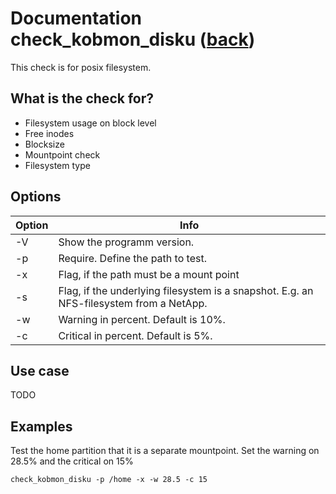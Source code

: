# Documentation check_kobmon_disku ([back](00-A-documentation.md))

This check is for posix	filesystem.

## What is the check for?

* Filesystem usage on block level
* Free inodes
* Blocksize
* Mountpoint check
* Filesystem type

## Options

| Option | Info |
|---|---|
| -V | Show the programm version. |
| -p |  Require. Define the path to test.|
| -x | Flag, if the path must be a mount point |
| -s | Flag, if the underlying filesystem is a snapshot. E.g. an NFS-filesystem from a NetApp.
| -w | Warning in percent. Default is 10%. |
| -c | Critical in percent. Default is 5%. |


## Use case

TODO

## Examples

Test the home partition that it is a separate mountpoint. Set the warning on 28.5% and the critical on 15%

```
check_kobmon_disku -p /home -x -w 28.5 -c 15
```
